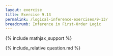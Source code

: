 ```yaml
---
layout: exercise
title: Exercise 9.13
permalink: /logical-inference-exercises/9-13/
breadcrumb: Inference in First-Order Logic
---
```


{% include mathjax_support %}

<div><i class="arrow-up loader" data-chapter="logical-inference-exercises" data-exercise="ex_13" data-rating="0"></i></div>
{% include_relative question.md %}
